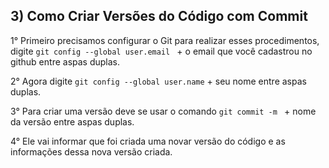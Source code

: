 ## 3) Como Criar Versões do Código com Commit

1° Primeiro precisamos configurar o Git para realizar esses procedimentos, digite `git config --global user.email ` + o email que você cadastrou no github entre aspas duplas.

2° Agora digite `git config --global user.name` + seu nome entre aspas duplas.

3° Para criar uma versão deve se usar o comando `git commit -m ` + nome da versão entre aspas duplas.

4° Ele vai informar que foi criada uma novar versão do código e as informações dessa nova versão criada.
